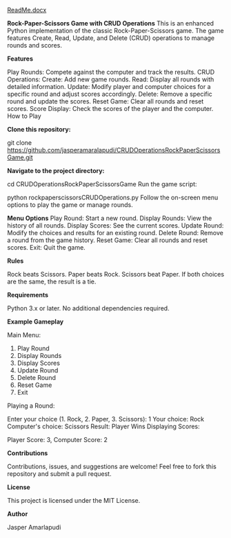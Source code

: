  [ReadMe.docx](https://github.com/user-attachments/files/18272531/ReadMe.docx)

**Rock-Paper-Scissors Game with CRUD Operations**
This is an enhanced Python implementation of the classic Rock-Paper-Scissors game. The game features Create, Read, Update, and Delete (CRUD) operations to manage rounds and scores.

**Features**

Play Rounds: Compete against the computer and track the results.
CRUD Operations:
Create: Add new game rounds.
Read: Display all rounds with detailed information.
Update: Modify player and computer choices for a specific round and adjust scores accordingly.
Delete: Remove a specific round and update the scores.
Reset Game: Clear all rounds and reset scores.
Score Display: Check the scores of the player and the computer.
How to Play

**Clone this repository:** 

git clone https://github.com/jasperamaralapudi/CRUDOperationsRockPaperScissorsGame.git

**Navigate to the project directory:**

 
cd CRUDOperationsRockPaperScissorsGame
Run the game script:
 
python rockpaperscissorsCRUDOperations.py
Follow the on-screen menu options to play the game or manage rounds.

**Menu Options**
Play Round: Start a new round.
Display Rounds: View the history of all rounds.
Display Scores: See the current scores.
Update Round: Modify the choices and results for an existing round.
Delete Round: Remove a round from the game history.
Reset Game: Clear all rounds and reset scores.
Exit: Quit the game.

**Rules**

Rock beats Scissors.
Paper beats Rock.
Scissors beat Paper.
If both choices are the same, the result is a tie.

**Requirements**

Python 3.x or later.
No additional dependencies required.

**Example Gameplay**

Main Menu: 
1. Play Round
2. Display Rounds
3. Display Scores
4. Update Round
5. Delete Round
6. Reset Game
7. Exit
 
Playing a Round:
 
Enter your choice (1. Rock, 2. Paper, 3. Scissors): 1
Your choice: Rock
Computer's choice: Scissors
Result: Player Wins
Displaying Scores:
 
Player Score: 3, Computer Score: 2

**Contributions**

Contributions, issues, and suggestions are welcome! Feel free to fork this repository and submit a pull request.

**License**

This project is licensed under the MIT License.

**Author**

Jasper Amarlapudi
